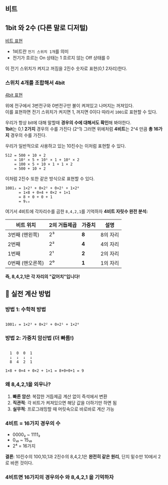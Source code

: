 ## 비트

## 1bit 와 2수 (다른 말로 디저털)
  [비트 표현](../../static/bit.html)

- 1비트란 `전기 스위치 1개`를 의미
- 전기가 흐르는 On 상태는 1 흐르지 않는 Off 상태를 0
  
이 전기 스위치가 켜지고 꺼짐을 2진수 숫자로 표현(0,1 2자리)한다.
  
### 스위치 4개를 조합해서 4bit
[4bit 표현](../../static/4bit.html)  

위에 전구에서 3번전구와 0번전구만 불이 켜져있고 나머지는 꺼져있다.  
이를 표현하면 전기 스위치가 켜지면 1, 꺼지면 0이다 따라서 `1001`로 표현할 수 있다.  
  
우리가 항상 bit에 대해 말할때 **경우의 수에 대해서도 확인**해 봐야한다.  
**1bit**는 0,1 **2가지** 경우의 수를 가진다 (2^1) 그러면 위에처럼 **4비트**는 2^4 만큼 **총 16가지** 경우의 수를 가진다.  
  
우리가 일반적으로 사용하고 있는 10진수는 이처럼 표현할 수 있다.
```
512 = 500 + 10 + 2
    = 10² × 5 + 10¹ × 1 + 10⁰ × 2
    = 100 × 5 + 10 × 1 + 1 × 2
    = 500 + 10 + 2
```
이처럼 2진수 또한 같은 방식으로 표현할 수 있다.  
```
1001₂ = 1×2³ + 0×2² + 0×2¹ + 1×2⁰
      = 1×8 + 0×4 + 0×2 + 1×1
      = 8 + 0 + 0 + 1
      = 9₁₀
```
  
여기서 4비트에 각자리수를 곱한 `8,4,2,1`를 기억하자
**4비트 자릿수 완전 분석:**

| 비트 위치 | 2의 거듭제곱 | **가중치** | 설명 |
| --- | --- | --- | --- |
| 3번째 (맨왼쪽) | 2³ | **8** | 8의 자리 |
| 2번째 | 2² | **4** | 4의 자리 |
| 1번째 | 2¹ | **2** | 2의 자리 |
| 0번째 (맨오른쪽) | 2⁰ | **1** | 1의 자리 |

**즉, 8,4,2,1은 각 자리의 "값어치"입니다!**

## 🧮 실전 계산 방법

### **방법 1: 수학적 방법**

```

1001₂ = 1×2³ + 0×2² + 0×2¹ + 1×2⁰

```

### **방법 2: 가중치 암산법 (더 빠름!)**

```

  1  0  0  1
  ↓  ↓  ↓  ↓
  8  4  2  1

1×8 + 0×4 + 0×2 + 1×1 = 8+0+0+1 = 9

```
### **왜 8,4,2,1을 외우나?**

1. **빠른 암산**: 복잡한 거듭제곱 계산 없이 즉석에서 변환
2. **직관적**: 각 비트가 켜져있으면 해당 값을 더하기만 하면 됨
3. **실무적**: 프로그래밍할 때 머릿속으로 바로바로 계산 가능

### **4비트 = 16가지 경우의 수**

- 0000₂ ~ 1111₂
- 0₁₀ ~ 15₁₀
- 2⁴ = 16가지

**결론**: 10진수의 100,10,1과 2진수의 8,4,2,1은 **완전히 같은 원리**, 단지 밑수만 10에서 2로 바뀐 것이다.  
  
### 4비트면 16가지의 경우의수 와 8,4,2,1 을 기억하자